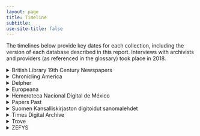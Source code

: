 ```yaml
---
layout: page
title: Timeline
subtitle:
use-site-title: false
---
```


The timelines below provide key dates for each collection, including the version of each database described in this report. Interviews with archivists and providers (as referenced in the glossary) took place in 2018.


<details>
<summary>British Library 19th Century Newspapers</summary>  


  
| 1940-2010  | Microfilming of the collection  |  
| 2001  | British Library begins developing a prototype system for newspaper digitisation  |  
| 2001  | 20,000 pages processed in the first two months  |  
| 2004  | Founding of British Library 19th Century Newspapers  |  
| 2004-2007  | First digitisation phase (British Library 19th Century Newspapers Part I)  |  
| 2008-2009  | Second digitisation phase (British Library 19th Century Newspapers Part II)  |  
| Sept. 2013  | Version described in the report  |  
| 2018-present  | Metadata separated into three XML files instead of one  |  
| Dec. 2018  | Version described in the report  |  


</details>

<details>
<summary>Chronicling America</summary> 

| 1982-2011  | United States Newspaper Program preservation programme  |  
| 2005  | Digitisation begins  |  
| 2005-2007  | First digitisation funding  |  
| 2007  | Founding of Chronicling America  |  
| 2011  | United States Newspaper Program ceases operations  |  
| 2011-2013  | Many technical metadata fields reclassified as 'recommended'  |  
| Jul. 2016  | Expands date range from 1836-1922 to 1690-1963  |  
| Sept. 2017  | Version described in the report  |  


</details>

<details>
<summary>Delpher</summary>  


  
| 1970-present  | Koninklijke Bibliotheek microfilming preservation  |  
| 1999  | Digitisation begins  |  
| 2007  | Digital Daily Newspapers/Dutch Digital Databank (DDD) digitisation begins  |  
| 2013  | Founding of Delpher  |  
| Nov. 2018  | Version described in the report  |  


</details>

<details>
<summary>Europeana</summary>  


  
| 2012  | Founding of Europeana  |  
| 2016  | TEL service closed  |  
| Sept. 2018  | Version described in the report  |  


</details>

<details>
<summary>Hemeroteca Nacional Digital de México</summary>  


  
| 1960  | Creation of the National Newspaper Library's microfilm collection  |  
| 2000  | Planning for HNDM begins  |  
| 2002  | Digitisation begins  |  
| 2002  | First HNDM interface launched  |  
| 2005  | Founding of Hemeroteca Nacional Digital de México  |  
| 2015  | Most recent HNDM interface redesign  |  
| Oct. 2018  | Version described in the report  |  


</details>

<details>
<summary>Papers Past</summary>  

 
  
| 1983-present  | Newspaper microfilming  |  
| 2000  | Beginning of Papers Past  |  
| 2000  | Digitisation begins  |  
| 2001  | Website launched  |  
| 2005  | National Library of New Zealand pilot project using OCR to generate full text and make newspapers searchable  |  
| 2007  | Papers Past website relaunched  |  
| Apr. 2018  | Version described in the report  |  


</details>

<details>
<summary>Suomen Kansalliskirjaston digitoidut sanomalehdet</summary>
  
| 1951-present  | Suomen Kansalliskirjaston digitoidut sanomalehdet microfilming preservation  |  
| 1990  | Helsinki University Library Center for Microfilming and Conservation established  |  
| 1997-present  | All Finnish newspapers microfilmed at the National Centre for Preservation and Digitisation  |  
| 1998  | Formation of the Nordic digitisation project TIDEN  |  
| 2001  | Founding of Suomen Kansalliskirjaston digitoidut sanomalehdet  |  
| 2001  | Digitisation begins  |  
| 2001  | First digitised newspaper collection launched  |  
| 2006  | Automated encoding of word coordinates and grayscale scanning implemented   |  
| Oct. 2018  | Version described in the report  |  


</details>

<details>
<summary>Times Digital Archive</summary>
  
| 2002-2003  | Initial 1785-1985 material digitised  |  
| 2002  | First content release (1936-46)  |  
| 2003  | Second content release (1880-1985)  |  
| 2003  | Final content release (1785-1879)  |  
| 2007  | Gale acquired by Cengage  |  
| Apr. 2018  | Version described in the report  |  


</details>

<details>
<summary>Trove</summary>
  
| 1992  | ANPlan established  |  
| 2001  | National Library in Canberra takes on the role of coordinating ANPlan |  
| 2007  | Digitisation begins  |  
| 2008  | Founding of Trove  |  
| Jul. 2008  | Australian Newspapers Beta service launched  |  
| Aug. 2008  | Crowdsourced text correction incorporated  |  
| 2009  | Australian Newspapers service incorporated into Trove  |  
| Feb. 2018  | Version described in the report  |  


</details>

<details>
<summary>ZEFYS</summary>
  
| 1993  | Newspaper department established at the Berlin State Library |  
| 1999  | Berlin State Library installs a reprographic company in the newspaper department  |  
| 2009  | Digitised newspaper portal launched  |  
| Dec. 2019  | Version described in the report  |  


</details>
